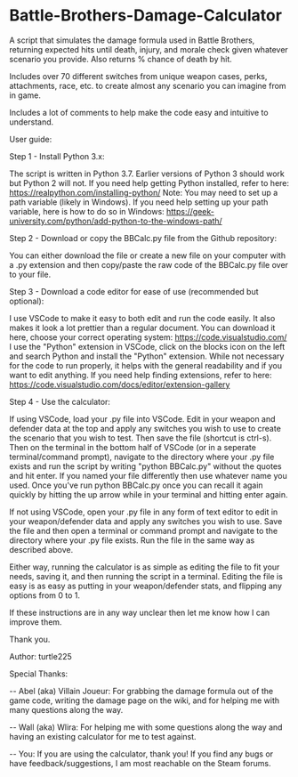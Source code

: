 # Battle-Brothers-Damage-Calculator
A script that simulates the damage formula used in Battle Brothers, returning expected hits until death, injury, and morale check given whatever scenario you provide. Also returns % chance of death by hit. 

Includes over 70 different switches from unique weapon cases, perks, attachments, race, etc. to create almost any scenario you can imagine from in game.

Includes a lot of comments to help make the code easy and intuitive to understand. 

User guide:

Step 1 - Install Python 3.x:
  
  The script is written in Python 3.7. Earlier versions of Python 3 should work but Python 2 will not.
  If you need help getting Python installed, refer to here: https://realpython.com/installing-python/
  Note: You may need to set up a path variable (likely in Windows). If you need help setting up your path variable, here is how to     do so in Windows: https://geek-university.com/python/add-python-to-the-windows-path/
  
Step 2 - Download or copy the BBCalc.py file from the Github repository:
  
  You can either download the file or create a new file on your computer with a .py extension and then copy/paste the raw code of the BBCalc.py file over to your file. 
  
Step 3 - Download a code editor for ease of use (recommended but optional):
  
  I use VSCode to make it easy to both edit and run the code easily. It also makes it look a lot prettier than a regular document.
  You can download it here, choose your correct operating system: https://code.visualstudio.com/
  I use the "Python" extension in VSCode, click on the blocks icon on the left and search Python and install the "Python" extension. While not necessary for the code to run properly, it helps with the general readability and if you want to edit anything. If you need help finding extensions, refer to here: https://code.visualstudio.com/docs/editor/extension-gallery
  
Step 4 - Use the calculator:
  
  If using VSCode, load your .py file into VSCode. Edit in your weapon and defender data at the top and apply any switches you wish to use to create the scenario that you wish to test. Then save the file (shortcut is ctrl-s). Then on the terminal in the bottom half of VSCode (or in a seperate terminal/command prompt), navigate to the directory where your .py file exists and run the script by writing "python BBCalc.py" without the quotes and hit enter. If you named your file differently then use whatever name you used. Once you've run python BBCalc.py once you can recall it again quickly by hitting the up arrow while in your terminal and hitting enter again.
  
  If not using VSCode, open your .py file in any form of text editor to edit in your weapon/defender data and apply any switches you wish to use. Save the file and then open a terminal or command prompt and navigate to the directory where your .py file exists. Run the file in the same way as described above. 
  
  Either way, running the calculator is as simple as editing the file to fit your needs, saving it, and then running the script in a terminal. Editing the file is easy is as easy as putting in your weapon/defender stats, and flipping any options from 0 to 1. 
  
If these instructions are in any way unclear then let me know how I can improve them.

Thank you.

Author: turtle225

Special Thanks:

-- Abel (aka) Villain Joueur: For grabbing the damage formula out of the game code, writing the damage page on the wiki, and for 
helping me with many questions along the way.

-- Wall (aka) Wlira: For helping me with some questions along the way and having an existing calculator for me to test against.

-- You: If you are using the calculator, thank you! If you find any bugs or have feedback/suggestions, I am most reachable on the Steam forums.
